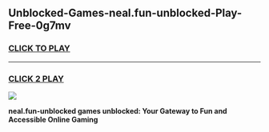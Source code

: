 
## Unblocked-Games-neal.fun-unblocked-Play-Free-0g7mv
<h3>
<a href="https://premium76.site?title=neal.fun-unblocked&ref=10A">CLICK TO PLAY</a></h3>
<hr>

<h3>
<a href="https://premium76.site?title=neal.fun-unblocked&ref=10A">CLICK 2 PLAY</a>
  
</h3>

<a href="https://premium76.site?title=neal.fun-unblocked&ref=10A"><img src="https://clearcache.store/games.png"></a>


**neal.fun-unblocked games unblocked: Your Gateway to Fun and Accessible Online Gaming**
